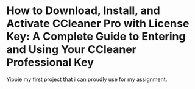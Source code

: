 # How to Download, Install, and Activate CCleaner Pro with License Key: A Complete Guide to Entering and Using Your CCleaner Professional Key

Yippie my first project that i can proudly use for my assignment.
